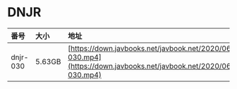 # DNJR

| 番号 | 大小 | 地址 |
| :--- | :--- | :--- |
| dnjr-030 | 5.63GB | [https://down.javbooks.net/javbook.net/2020/06/25/dnjr-030.mp4](https://down.javbooks.net/javbook.net/2020/06/25/dnjr-030.mp4) |

